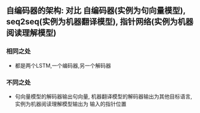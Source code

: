## 自编码器的架构: 对比 自编码器(实例为句向量模型), seq2seq(实例为机器翻译模型), 指针网络(实例为机器阅读理解模型)

### 相同之处
* 都是两个LSTM,一个编码器,另一个解码器

### 不同之处
* 句向量模型的解码器输出句向量, 机器翻译模型的解码器输出为其他目标语言, 实例为机器阅读理解模型输出为 输入的指针位置
